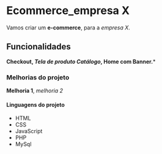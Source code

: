 # Ecommerce_empresa X

Vamos criar um **e-commerce**, para a *empresa X*.

## Funcionalidades

**Checkout, *Tela de produto Catálogo*, Home com Banner.***

### Melhorias do projeto

**Melhoria 1**, *melhoria 2*

#### Linguagens do projeto

* HTML
* CSS
* JavaScript
* PHP
* MySql
